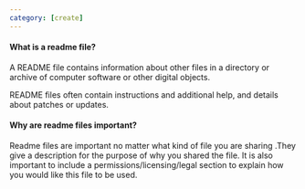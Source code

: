 ```yaml
---
category: [create]
---
```

#### What is a readme file?

A README file contains information about other files in a directory or archive of computer software or other digital objects. 

README files often contain instructions and additional help, and details about patches or updates.

#### Why are readme files important?

Readme files are important no matter what kind of file you are sharing .They give a description for the purpose of why you shared the file. It is also important to include a permissions/licensing/legal section to explain how you would like this file to be used.